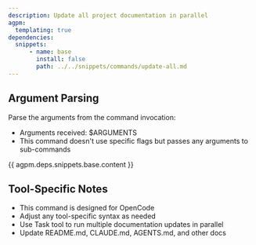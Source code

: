 ```yaml
---
description: Update all project documentation in parallel
agpm:
  templating: true
dependencies:
  snippets:
      - name: base
        install: false
        path: ../../snippets/commands/update-all.md
---
```


## Argument Parsing

Parse the arguments from the command invocation:
- Arguments received: $ARGUMENTS
- This command doesn't use specific flags but passes any arguments to sub-commands

{{ agpm.deps.snippets.base.content }}

## Tool-Specific Notes

- This command is designed for OpenCode
- Adjust any tool-specific syntax as needed
- Use Task tool to run multiple documentation updates in parallel
- Update README.md, CLAUDE.md, AGENTS.md, and other docs
